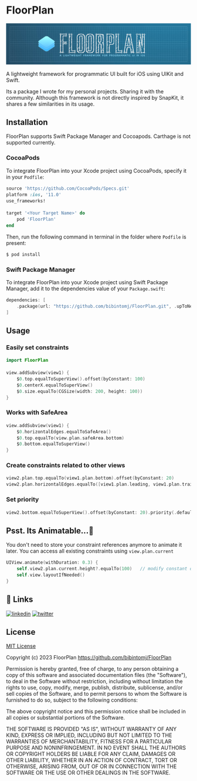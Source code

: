 
# FloorPlan

![](Assets/Banner.jpg)

A lightweight framework for programmatic UI built for iOS using UIKit and Swift.

Its a package I wrote for my personal projects. Sharing it with the community. Although this framework is not directly inspired by SnapKit, it shares a few similarities in its usage.

## Installation
FloorPlan supports Swift Package Manager and Cocoapods. Carthage is not supported currently.

### CocoaPods

To integrate FloorPlan into your Xcode project using CocoaPods, specify it in your `Podfile`:

```ruby
source 'https://github.com/CocoaPods/Specs.git'
platform :ios, '11.0'
use_frameworks!

target '<Your Target Name>' do
    pod 'FloorPlan'
end
```

Then, run the following command in terminal in the folder where `Podfile` is present:

```bash
$ pod install
```

### Swift Package Manager

To integrate FloorPlan into your Xcode project using Swift Package Manager, add it to the dependencies value of your `Package.swift`:

```swift
dependencies: [
    .package(url: "https://github.com/bibintomj/FloorPlan.git", .upToNextMajor(from: "1.0.0"))
]
```



## Usage

### Easily set constraints

```swift
import FloorPlan

view.addSubview(view1) {
    $0.top.equalToSuperView().offset(byConstant: 100)
    $0.centerX.equalToSuperView()
    $0.size.equalTo(CGSize(width: 200, height: 100)) 
}
```

### Works with SafeArea
```swift
view.addSubview(view1) {
    $0.horizontalEdges.equalToSafeArea()
    $0.top.equalTo(view.plan.safeArea.bottom)
    $0.bottom.equalToSuperView()
}
```

### Create constraints related to other views
```swift
view2.plan.top.equalTo(view1.plan.bottom).offset(byConstant: 20)
view2.plan.horizontalEdges.equalTo([view1.plan.leading, view1.plan.trailing])
```

### Set priority 
```swift
view2.bottom.equalToSuperView().offset(byConstant: 20).priority(.defaultLow)
```


## Psst. Its Animatable...🤩 
You don't need to store your constraint references anymore to animate it later. You can access all existing constraints using `view.plan.current`
```swift
UIView.animate(withDuration: 0.3) {
    self.view2.plan.current.height?.equalTo(100)   // modify constant directly inside animation block.
    self.view.layoutIfNeeded()
}
```
## 🔗 Links
[![linkedin](https://img.shields.io/badge/linkedin-0A66C2?style=for-the-badge&logo=linkedin&logoColor=white)](https://www.linkedin.com/in/bibintomj) 
[![twitter](https://img.shields.io/badge/twitter-1DA1F2?style=for-the-badge&logo=twitter&logoColor=white)](https://twitter.com/bibintomj)


## License

[MIT License](https://choosealicense.com/licenses/mit/)

Copyright (c) 2023 FloorPlan https://github.com/bibintomj/FloorPlan

Permission is hereby granted, free of charge, to any person obtaining a copy
of this software and associated documentation files (the "Software"), to deal
in the Software without restriction, including without limitation the rights
to use, copy, modify, merge, publish, distribute, sublicense, and/or sell
copies of the Software, and to permit persons to whom the Software is
furnished to do so, subject to the following conditions:

The above copyright notice and this permission notice shall be included in all
copies or substantial portions of the Software.

THE SOFTWARE IS PROVIDED "AS IS", WITHOUT WARRANTY OF ANY KIND, EXPRESS OR
IMPLIED, INCLUDING BUT NOT LIMITED TO THE WARRANTIES OF MERCHANTABILITY,
FITNESS FOR A PARTICULAR PURPOSE AND NONINFRINGEMENT. IN NO EVENT SHALL THE
AUTHORS OR COPYRIGHT HOLDERS BE LIABLE FOR ANY CLAIM, DAMAGES OR OTHER
LIABILITY, WHETHER IN AN ACTION OF CONTRACT, TORT OR OTHERWISE, ARISING FROM,
OUT OF OR IN CONNECTION WITH THE SOFTWARE OR THE USE OR OTHER DEALINGS IN THE
SOFTWARE.
